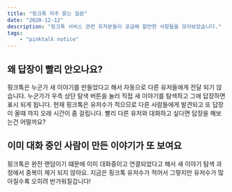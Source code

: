 ```yaml
---
title: "핑크톡 자주 묻는 질문"
date: "2020-12-12"
description: "핑크톡 서비스 관련 유저분들이 궁금해 할만한 사항들을 모아보았습니다."
tags: 
    - "pinktalk notice"
---
```


## 왜 답장이 빨리 안오나요?

핑크톡은 누군가 새 이야기를 만들었다고 해서 자동으로 다른 유저들에게 전달 되기 않습니다. 누군가가 우측 상단 탐색 버튼을 눌러 직접 새 이야기를 탐색하고 그에 답장하면 표시 되게 됩니다. 현재 핑크톡은 유저수가 적으므로 다른 사람들에게 발견되고 또 답장이 올때 까지 오래 시간이 좀 걸립니다. 빨리 다른 유저와 대화하고 싶다면 답장을 해보는건 어떨까요?

## 이미 대화 중인 사람이 만든 이야기가 또 보여요

핑크톡은 완전 랜덤이기 떄문에 이미 대화중이고 연결되었다고 해서 새 이야기 탐색 과정에서 중복이 제거 되지 않아요. 지금은 핑크톡 유저수가 적어서 그렇지만 유저수가 많아질수록 오히려 반가워질겁니다!
